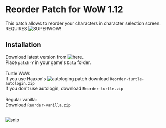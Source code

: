 # Reorder Patch for WoW 1.12
This patch allows to reorder your characters in character selection screen. REQUIRES ![SUPERWOW](https://github.com/balakethelock/SuperWoW)!<br>

## Installation
Download latest version from ![here](https://github.com/Otari98/CustomCharacterOrder-Patch/releases).<br>Place `patch-Y` in your game's `Data` folder.<br><br>
Turtle WoW:<br>
If you use Haaxor's ![autologing patch](https://github.com/Haaxor1689) download `Reorder-turtle-autologin.zip`<br>
If you don't use autologin, download `Reorder-turtle.zip`<br><br>
Regular vanilla:<br>
Download `Reorder-vanilla.zip`<br><br>

![snip](https://github.com/user-attachments/assets/ff24f09d-c337-488c-ab36-5816c6ead766)
